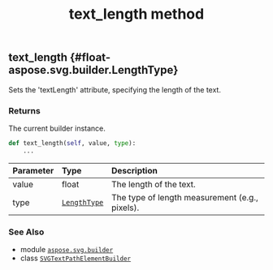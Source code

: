 ﻿---
title: text_length method
second_title: Aspose.SVG for Python via .NET API References
description: 
type: docs
weight: 110
url: /python-net/aspose.svg.builder/svgtextpathelementbuilder/text_length/
is_root: false
---

## text_length {#float-aspose.svg.builder.LengthType}

Sets the 'textLength' attribute, specifying the length of the text.


### Returns 


The current builder instance.


```python
def text_length(self, value, type):
    ...
```


| Parameter | Type | Description |
| :- | :- | :- |
| value | float | The length of the text. |
| type | [`LengthType`](/svg/python-net/aspose.svg.builder/lengthtype) | The type of length measurement (e.g., pixels). |



### See Also
* module [`aspose.svg.builder`](../../)
* class [`SVGTextPathElementBuilder`](/svg/python-net/aspose.svg.builder/svgtextpathelementbuilder)
